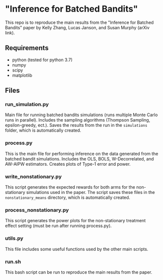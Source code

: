 
# "Inference for Batched Bandits" 
This repo is to reproduce the main results from the "Inference for Batched Bandits" paper by Kelly Zhang, Lucas Janson, and Susan Murphy (arXiv link).

## Requirements
- python (tested for python 3.7)
- numpy
- scipy
- matplotlib

## Files
### run_simulation.py
Main file for running batched bandits simulations (runs multiple Monte Carlo runs in parallel). Includes the sampling algorithms (Thompson Sampling, epsilon-greedy, ect.). Saves the results from the run in the `simulations` folder, which is automatically created.

### process.py
This is the main file for performing inference on the data generated from the batched bandit simulations. Includes the OLS, BOLS, W-Decorrelated, and AW-AIPW estimators. Creates plots of Type-1 error and power.

### write_nonstationary.py
This script generates the expected rewards for both arms for the non-stationary simulations used in the paper. The script saves these files in the `nonstationary_means` directory, which is automatically created.

### process_nonstationary.py
This script generates the power plots for the non-stationary treatment effect setting (must be run after running process.py).

### utils.py
This file includes some useful functions used by the other main scripts.

### run.sh
This bash script can be run to reproduce the main results from the paper.


